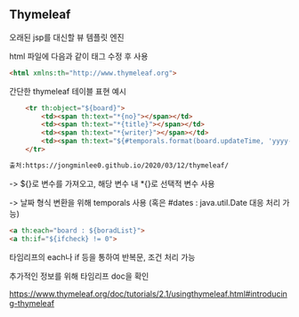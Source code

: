 
Thymeleaf
---

오래된 jsp를 대신할 뷰 템플릿 엔진

html 파일에 다음과 같이 태그 수정 후 사용

```html
<html xmlns:th="http://www.thymeleaf.org">
```

간단한 thymeleaf 테이블 표현 예시
```html
    <tr th:object="${board}">
        <td><span th:text="*{no}"></span></td>
        <td><span th:text="*{title}"></span></td>
        <td><span th:text="*{writer}"></span></td>
        <td><span th:text="${#temporals.format(board.updateTime, 'yyyy-MM-dd HH:mm')}"></span></td>
    </tr>

출처:https://jongminlee0.github.io/2020/03/12/thymeleaf/
```
-> ${}로 변수를 가져오고, 해당 변수 내 *{}로 선택적 변수 사용

-> 날짜 형식 변환을 위해 temporals 사용 (혹은 #dates : java.util.Date 대응 처리 가능)


```html
<a th:each="board : ${boradList}">
<a th:if="${ifcheck} != 0">
```

타임리프의 each나 if 등을 통하여 반복문, 조건 처리 가능

추가적인 정보를 위해 타임리프 doc을 확인

https://www.thymeleaf.org/doc/tutorials/2.1/usingthymeleaf.html#introducing-thymeleaf